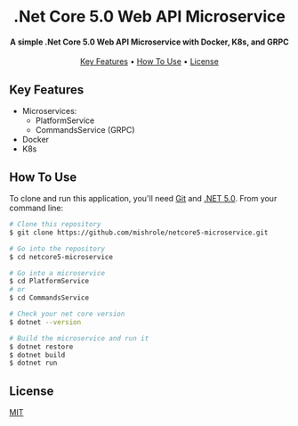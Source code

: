 
<h1 align="center">
  <br>
  .Net Core 5.0 Web API Microservice
  <br>
</h1>

<h4 align="center">
  A simple .Net Core 5.0 Web API Microservice with Docker, K8s, and GRPC
</h4>

<p align="center">
  <a href="#key-features">Key Features</a> •
  <a href="#how-to-use">How To Use</a> •
  <a href="#license">License</a>
</p>

## Key Features

* Microservices:
  * PlatformService
  * CommandsService (GRPC)
* Docker
* K8s

## How To Use

To clone and run this application, you'll need [Git](https://git-scm.com) and [.NET 5.0](https://dotnet.microsoft.com/en-us/download/dotnet/5.0). From your command line:

```bash
# Clone this repository
$ git clone https://github.com/mishrole/netcore5-microservice.git

# Go into the repository
$ cd netcore5-microservice

# Go into a microservice
$ cd PlatformService
# or
$ cd CommandsService

# Check your net core version
$ dotnet --version

# Build the microservice and run it
$ dotnet restore
$ dotnet build
$ dotnet run

```

## License

[MIT](https://choosealicense.com/licenses/mit/)
